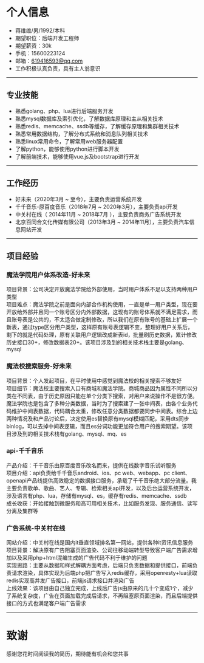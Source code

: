 # 个人信息
 - 蒋维维/男/1992/本科
 - 期望职位：后端开发工程师
 - 期望薪资：30k
 - 手机：15600223124
 - 邮箱：619416593@qq.com
 - 工作积极认真负责，具有主人翁意识

---

## 专业技能
- 熟悉golang、php、lua进行后端服务开发
- 熟悉mysql数据库及索引优化，了解数据库原理和主从相关技术
- 熟悉redis、memcache、ssdb等缓存，了解缓存原理和集群相关技术
- 熟悉常用数据结构，了解分布式系统和消息队列相关技术
- 熟悉linux常用命令，了解常用web服务器配置
- 了解python，能够使用python进行脚本开发
- 了解前端技术，能够使用vue.js及bootstrap进行开发

---

## 工作经历
- 好未来（2020年3月 ~ 至今），主要负责运营系统开发
- 千千音乐-原百度音乐（2018年7月 ~ 2020年3月），主要负责api开发
- 中关村在线（ 2014年11月 ~ 2018年7月 ），主要负责商务广告系统开发
- 北京百同合文化传媒有限公司（2013年3月 ~ 2014年11月），主要负责汽车信息网站开发

---

## 项目经验
### 魔法学院用户体系改造-好未来
项目背景：公司决定开放魔法学院给外部使用，当时用户体系不足以支持两种用户类型  
项目难点：魔法学院之前是面向内部合作机构使用，一直是单一用户类型，现在要开放给外部并且同一个账号区分内外部数据，这现有的账号体系就不满足需求，而且账号表是公共的，不太适合做定制修改，所以我们在原有账号的基础上扩展一个新表，通过type区分用户类型，这样原有账号表逻辑不变，整理好用户关系后，剩下的就是代码处理，原有关联用户逻辑改成新表id，批量刷历史数据，累计修改历史接口30+，修改数据表20+。该项目涉及到的相关技术栈主要是golang、mysql

### 魔法校搜索服务-好未来
项目背景：个人发起项目，在平时使用中感觉到魔法校的相关搜索不够友好  
项目细节：魔法校主要搜索入口有商城和魔法学院。商城商品因为属性不同所以分类在不同表，由于历史原因只能在单个分类下搜索，对用户来说操作不是很方便。魔法学院也是包含了多种分类数据，当时为了搜索建了一张中间表，由各个业务代码维护中间表数据，代码耦合太重，修改任意分类数据都要同步中间表。综合上边两种情况及和产品讨论后，决定使用es替换原有mysql模糊匹配，采用dts同步binlog，可以去掉中间表逻辑，而且es分词功能更加符合用户的搜索期望。该项目涉及到的相关技术栈有golang、mysql、mq、es

### api-千千音乐
产品介绍：千千音乐由原百度音乐改名而来，提供在线数字音乐试听服务  
项目介绍：api负责给千千音乐android、ios、pc web、webapp、pc client、openapi产品线提供高效稳定的数据接口服务，承载了千千音乐绝大部分流量。我主要负责歌单、歌曲、艺人、专辑、检索相关api开发，以及后台运营系统开发，涉及语言有php、lua，存储有mysql、es，缓存有redis、memcache、ssdb  
成长收获：开始接触到微服务和高可用相关技术，比如服务发现、服务通信、读写分离及集群等

### 广告系统-中关村在线
网站介绍：中关村在线是国内it垂直领域排名第一网站，提供各种it资讯信息服务  
项目背景：解决原有广告阻塞页面渲染、公司往移动端转型导致客户端广告需求增加以及采用php+html混编生成的广告代码不利于维护的问题  
实现思路：主要从数据和样式解耦方面考虑，后端只负责数据和提供接口，前端负责请求渲染，具体实现为后端php把广告写入redis缓存，采用openresty+lua读取redis实现高并发广告接口，前端js请求接口并渲染广告  
上线效果：该项目由自己独立完成，上线后广告js由原来的几十个变成1个，减少了系统复杂度，广告在页面加载完成后请求，不再阻塞原页面渲染，而且后端提供接口的方式也满足客户端广告需求

---

# 致谢
感谢您花时间阅读我的简历，期待能有机会和您共事
